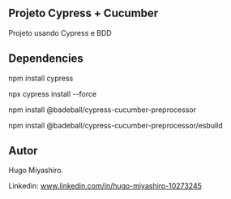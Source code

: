 ## Projeto Cypress + Cucumber

Projeto usando Cypress e BDD 

## Dependencies

npm install cypress

npx cypress install --force

npm install @badeball/cypress-cucumber-preprocessor

npm install @badeball/cypress-cucumber-preprocessor/esbuild

## Autor

Hugo Miyashiro.

Linkedin: www.linkedin.com/in/hugo-miyashiro-10273245
